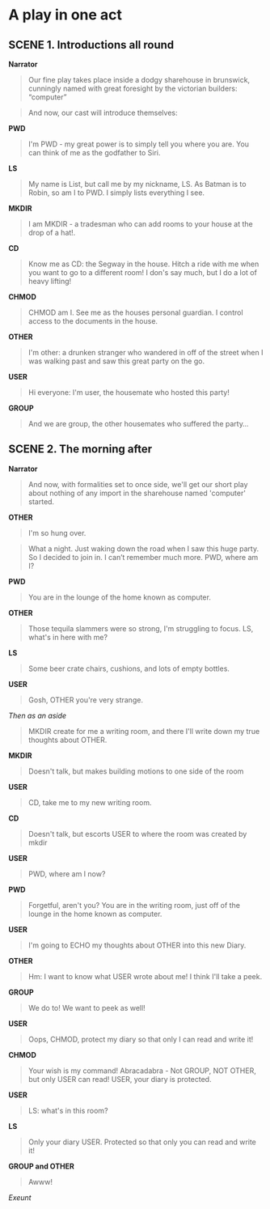 # A play in one act

## SCENE 1. Introductions all round

**Narrator**  

> Our fine play takes place inside a dodgy sharehouse in brunswick, cunningly named with great foresight 
by the victorian builders: “computer”

> And now, our cast will introduce themselves:

**PWD**

> I'm PWD - my great power is to simply tell you where you are. You can think of me as the godfather to Siri.

**LS**

> My name is List, but call me by my nickname, LS. As Batman is to Robin, so am I to PWD. I simply lists 
everything I see.

**MKDIR**

> I am MKDIR - a tradesman who can add rooms to your house at the drop of a hat!.

**CD** 

> Know me as CD: the Segway in the house. Hitch a ride with me when you want to go to a different room! 
I don's say much, but I do a lot of heavy lifting!

**CHMOD** 

> CHMOD am I. See me as the houses personal guardian. I control access to the documents in the house.

**OTHER** 

> I'm other: a drunken stranger who wandered in off of the street when I was walking past and saw this 
great party on the go.

**USER** 

> Hi everyone: I'm user, the housemate who hosted this party!

**GROUP** 

> And we are group, the other housemates who suffered the party…

## SCENE 2. The morning after 

**Narrator**

> And now, with formalities set to once side, we'll get our short play about nothing of any import
in the sharehouse named 'computer' started.

**OTHER**

> I'm so hung over.

> What a night. Just waking down the road when I saw this huge party. So I decided to join in. 
I can’t remember much more. PWD, where am I?

**PWD**

> You are in the lounge of the home known as computer.

**OTHER** 

> Those tequila slammers were so strong, I'm struggling to focus. LS, what's in here with me?

**LS** 

> Some beer crate chairs, cushions, and lots of empty bottles.

**USER** 

> Gosh, OTHER you're very strange. 

*Then as an aside*

> MKDIR create for me a writing room, and there I'll write down my true thoughts about
OTHER.

**MKDIR** 

> Doesn't talk, but makes building motions to one side of the room

**USER** 

> CD, take me to my new writing room.

**CD**

> Doesn't talk, but escorts USER to where the room was created by mkdir

**USER** 

> PWD, where am I now?

**PWD**

> Forgetful, aren't you? You are in the writing room, just off of the lounge in the home known as computer.

**USER**

> I'm going to ECHO my thoughts about OTHER into this new Diary.

**OTHER**

> Hm: I want to know what USER wrote about me! I think I'll take a peek.

**GROUP** 

> We do to! We want to peek as well!

**USER**

> Oops, CHMOD, protect my diary so that only I can read and write it!

**CHMOD** 

> Your wish is my command! Abracadabra - Not GROUP, NOT OTHER, but only USER can read!
USER, your diary is protected.

**USER**
 
> LS: what's in this room?

**LS** 

> Only your diary USER. Protected so that only you can read and write it!

**GROUP and OTHER** 

> Awww!

*Exeunt*


